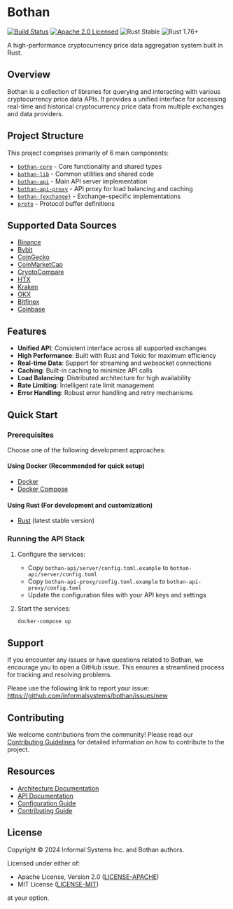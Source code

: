 # Bothan


[![Build Status][build-image]][build-link]
[![Apache 2.0 Licensed][license-image]][license-link]
![Rust Stable][rustc-image]
![Rust 1.76+][rustc-version]

A high-performance cryptocurrency price data aggregation system built in Rust.

## Overview

Bothan is a collection of libraries for querying and interacting with various cryptocurrency price data APIs. It provides a unified interface for accessing real-time and historical cryptocurrency price data from multiple exchanges and data providers.

## Project Structure

This project comprises primarily of 6 main components:

- [`bothan-core`](bothan-core/) - Core functionality and shared types
- [`bothan-lib`](bothan-lib/) - Common utilities and shared code
- [`bothan-api`](bothan-api/) - Main API server implementation
- [`bothan-api-proxy`](bothan-api-proxy/) - API proxy for load balancing and caching
- [`bothan-{exchange}`](bothan-binance/) - Exchange-specific implementations
- [`proto`](proto/) - Protocol buffer definitions

## Supported Data Sources

- [Binance](bothan-binance)
- [Bybit](bothan-bybit)
- [CoinGecko](bothan-coingecko)
- [CoinMarketCap](bothan-coinmarketcap)
- [CryptoCompare](bothan-cryptocompare)
- [HTX](bothan-htx)
- [Kraken](bothan-kraken)
- [OKX](bothan-okx)
- [Bitfinex](bothan-bitfinex)
- [Coinbase](bothan-coinbase)

## Features

- **Unified API**: Consistent interface across all supported exchanges
- **High Performance**: Built with Rust and Tokio for maximum efficiency
- **Real-time Data**: Support for streaming and websocket connections
- **Caching**: Built-in caching to minimize API calls
- **Load Balancing**: Distributed architecture for high availability
- **Rate Limiting**: Intelligent rate limit management
- **Error Handling**: Robust error handling and retry mechanisms

## Quick Start

### Prerequisites

Choose one of the following development approaches:

#### Using Docker (Recommended for quick setup)
- [Docker](https://docs.docker.com/get-docker/)
- [Docker Compose](https://docs.docker.com/compose/install/)

#### Using Rust (For development and customization)
- [Rust](https://www.rust-lang.org/tools/install) (latest stable version)

### Running the API Stack

1. Configure the services:
   - Copy `bothan-api/server/config.toml.example` to `bothan-api/server/config.toml`
   - Copy `bothan-api-proxy/config.toml.example` to `bothan-api-proxy/config.toml`
   - Update the configuration files with your API keys and settings

2. Start the services:
   ```bash
   docker-compose up
   ```

## Support

If you encounter any issues or have questions related to Bothan, we encourage you to open a GitHub issue. This ensures a streamlined process for tracking and resolving problems.

Please use the following link to report your issue: https://github.com/informalsystems/bothan/issues/new

## Contributing

We welcome contributions from the community! Please read our [Contributing Guidelines](docs/contributing.md) for detailed information on how to contribute to the project.

## Resources

- [Architecture Documentation](docs/architecture.md)
- [API Documentation](docs/api.md)
- [Configuration Guide](docs/configuration.md)
- [Contributing Guide](docs/contributing.md)

## License

Copyright © 2024 Informal Systems Inc. and Bothan authors.

Licensed under either of:
- Apache License, Version 2.0 ([LICENSE-APACHE](LICENSE-APACHE))
- MIT License ([LICENSE-MIT](LICENSE-MIT))

at your option.

[build-image]: https://placeholder
[build-link]: https://placeholder
[license-image]: https://placeholder
[license-link]: https://placeholder
[rustc-image]: https://img.shields.io/badge/rustc-stable-blue.svg
[rustc-version]: https://img.shields.io/badge/rustc-1.76+-blue.svg
